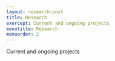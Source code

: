 ```yaml
---
layout: research-post
title: Research
exercept: Current and ongoing projects
menutitle: Research
menuorder: 2
---
```


Current and ongoing projects
